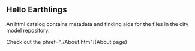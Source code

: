 ## Hello Earthlings
An html catalog contains metadata and finding aids for the files in the city model repository.

Check out the phref="./About.htm"](About page)
